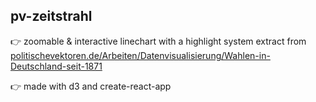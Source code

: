 ## pv-zeitstrahl

👉 zoomable & interactive linechart with a highlight system
extract from [politischevektoren.de/Arbeiten/Datenvisualisierung/Wahlen-in-Deutschland-seit-1871](https://politischevektoren.de/Arbeiten/Datenvisualisierung/Wahlen-in-Deutschland-seit-1871)

👉 made with d3 and create-react-app
